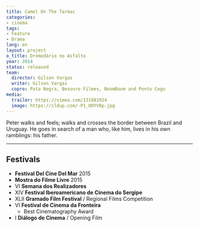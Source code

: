 ```yaml
---
title: Camel On The Tarmac
categories:
- cinema
tags:
- Feature
- Drama
lang: en
layout: project
o_title: Dromedário no Asfalto
year: 2014
status: released
team:
  director: Gilson Vargas
  writer: Gilson Vargas
  copro: Pata Negra, Besouro Filmes, BoomBoom and Ponto Cego
media:
  trailer: https://vimeo.com/131981924
  image: https://cldup.com/-P1_UOYV8p.jpg
---
```


Peter walks and feels; walks and crosses the border between Brazil and Uruguay. He goes in search of a man who, like him, lives in his own ramblings: his father.

---

## Festivals
* **Festival Del Cine Del Mar** 2015
* **Mostra do Filme Livre** 2015
* VI **Semana dos Realizadores**
* XIV **Festival Iberoamericano de Cinema do Sergipe**
* XLII **Gramado Film Festival** / Regional Films Competition
* VI **Festival de Cinema da Fronteira**
  * Best Cinematography Award
* I **Diálogo de Cinema** / Opening Film
